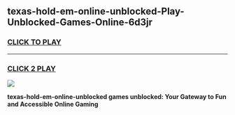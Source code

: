 
## texas-hold-em-online-unblocked-Play-Unblocked-Games-Online-6d3jr
<h3>
<a href="https://premium76.site?title=texas-hold-em-online-unblocked&ref=25A">CLICK TO PLAY</a></h3>
<hr>

<h3>
<a href="https://premium76.site?title=texas-hold-em-online-unblocked&ref=25A">CLICK 2 PLAY</a>
  
</h3>

<a href="https://premium76.site?title=texas-hold-em-online-unblocked&ref=25A"><img src="https://clearcache.store/games.png"></a>


**texas-hold-em-online-unblocked games unblocked: Your Gateway to Fun and Accessible Online Gaming**
